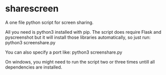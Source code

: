 # sharescreen
A one file python script for screen sharing.

All you need is python3 installed with pip.
The script does require Flask and pyscreenshot but it will install those libraries automatically, so just run: 
python3 screenshare.py

You can also specify a port like:
python3 screenshare.py <port>
  
On windows, you might need to run the script two or three times untill all dependencies are installed.
